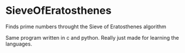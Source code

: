 # SieveOfEratosthenes
Finds prime numbers throught the Sieve of Eratosthenes algorithm

Same program written in c and python. Really just made for learning the languages.
